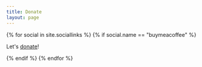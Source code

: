 ```yaml
---
title: Donate
layout: page
---
```


<div>
    {% for social in site.sociallinks %}
    {% if social.name == "buymeacoffee" %}
        <p>Let's <a rel="me" href="{{ social.url }}">donate</a>!</p>
    {% endif %}
    {% endfor %}
</div>

